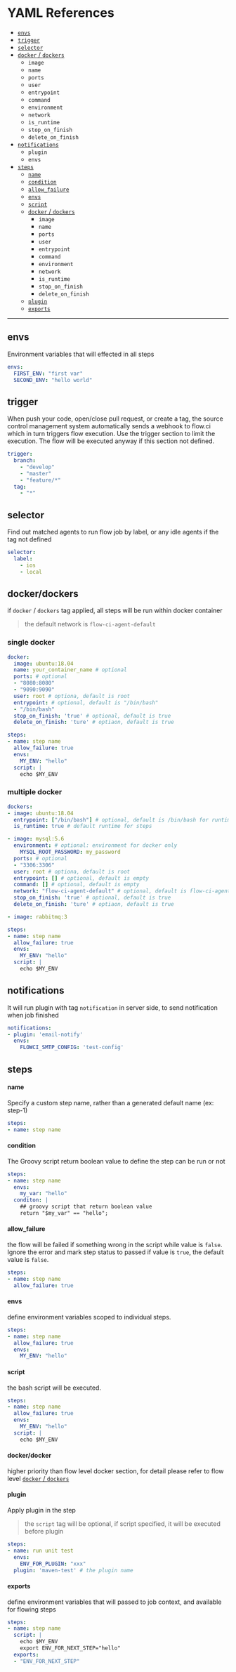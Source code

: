 # YAML References

* [`envs`](#envs)
* [`trigger`](#trigger)
* [`selector`](#selector)
* [`docker` / `dockers`](#docker/dockers)
  * `image`
  * `name`
  * `ports`
  * `user`
  * `entrypoint`
  * `command`
  * `environment`
  * `network`
  * `is_runtime`
  * `stop_on_finish`
  * `delete_on_finish`
* [`notifications`](#notifications)
  * `plugin`
  * `envs`
* [`steps`](#steps)
  * [`name`](#name)
  * [`condition`](#condition)
  * [`allow_failure`](#allow_failure)
  * [`envs`](#envs)
  * [`script`](#script)
  * [`docker` / `dockers`](#docker/dockers)
    * `image`
    * `name`
    * `ports`
    * `user`
    * `entrypoint`
    * `command`
    * `environment`
    * `network`
    * `is_runtime`
    * `stop_on_finish`
    * `delete_on_finish`
  * [`plugin`](#plugin)
  * [`exports`](#exports)

-----------

## envs

Environment variables that will effected in all steps

```yaml
envs:
  FIRST_ENV: "first var"
  SECOND_ENV: "hello world"
```

## trigger

When push your code, open/close pull request, or create a tag, the source control management system automatically sends a webhook to flow.ci which in turn triggers flow execution. Use the trigger section to limit the execution. The flow will be executed anyway if this section not defined.
  
```yaml
trigger:
  branch:
    - "develop"
    - "master"
    - "feature/*"
  tag:
    - "*"
```

## selector

Find out matched agents to run flow job by label, or any idle agents if the tag not defined

```yaml
selector:
  label:
    - ios
    - local
```

## docker/dockers

if `docker` / `dockers` tag applied, all steps will be run within docker container

> the default network is `flow-ci-agent-default`

### single docker

```yml
docker:
  image: ubuntu:18.04
  name: your_container_name # optional
  ports: # optional
  - "8080:8080"
  - "9090:9090"
  user: root # optiona, default is root
  entrypoint: # optional, default is "/bin/bash"
  - "/bin/bash"
  stop_on_finish: 'true' # optional, default is true
  delete_on_finish: 'ture' # optiaon, default is true

steps:
- name: step name
  allow_failure: true
  envs:
    MY_ENV: "hello"
  script: |
    echo $MY_ENV
```

### multiple docker

```yml
dockers:
- image: ubuntu:18.04
  entrypoint: ["/bin/bash"] # optional, default is /bin/bash for runtime image
  is_runtime: true # default runtime for steps

- image: mysql:5.6
  environment: # optional: environment for docker only
    MYSQL_ROOT_PASSWORD: my_password
  ports: # optional
  - "3306:3306"
  user: root # optiona, default is root
  entrypoint: [] # optional, default is empty
  command: [] # optional, default is empty
  network: "flow-ci-agent-default" # optional, default is flow-ci-agent-default
  stop_on_finish: 'true' # optional, default is true
  delete_on_finish: 'ture' # optiaon, default is true

- image: rabbitmq:3

steps:
- name: step name
  allow_failure: true
  envs:
    MY_ENV: "hello"
  script: |
    echo $MY_ENV
```

## notifications

It will run plugin with tag `notification` in server side, to send notification when job finished

```yaml
notifications:
- plugin: 'email-notify'
  envs:
    FLOWCI_SMTP_CONFIG: 'test-config'
```

## steps

#### name

Specify a custom step name, rather than a generated default name (ex: step-1)

```yml
steps:
- name: step name
```

#### condition

The Groovy script return boolean value to define the step can be run or not

```yml
steps:
- name: step name
  envs:
    my_var: "hello"
  conditon: |
    ## groovy script that return boolean value
    return "$my_var" == "hello";
```

#### allow_failure

the flow will be failed if something wrong in the script while value is `false`. Ignore the error and mark step status to passed if value is `true`, the default value is `false`.

```yml
steps:
- name: step name
  allow_failure: true
```

#### envs

define environment variables scoped to individual steps.

```yml
steps:
- name: step name
  allow_failure: true
  envs:
    MY_ENV: "hello"
```

#### script

the bash script will be executed.

```yml
steps:
- name: step name
  allow_failure: true
  envs:
    MY_ENV: "hello"
  script: |
    echo $MY_ENV
```

#### docker/docker

higher priority than flow level docker section, for detail please refer to flow level [`docker` / `dockers`](#docker/dockers)

#### plugin

Apply plugin in the step

> the `script` tag will be optional, if script specified, it will be executed before plugin

```yml
steps:
- name: run unit test
  envs:
    ENV_FOR_PLUGIN: "xxx"
  plugin: 'maven-test' # the plugin name
```

#### exports

define environment variables that will passed to job context, and available for flowing steps

```yml
steps:
- name: step name
  script: |
    echo $MY_ENV
    export ENV_FOR_NEXT_STEP="hello"
  exports:
  - "ENV_FOR_NEXT_STEP"
```
